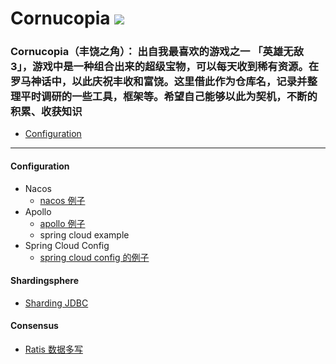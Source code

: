 Cornucopia ![](https://raw.githubusercontent.com/taojintianxia/cornucopia/master/doc/images/Cornucopia.jpg?token=AA7MDWGXK63HPBLH3AR5MBS5WJVOM) 
==========

### Cornucopia（丰饶之角）： 出自我最喜欢的游戏之一 「英雄无敌 3」，游戏中是一种组合出来的超级宝物，可以每天收到稀有资源。在罗马神话中，以此庆祝丰收和富饶。这里借此作为仓库名，记录并整理平时调研的一些工具，框架等。希望自己能够以此为契机，不断的积累、收获知识

- [Configuration](#Configuration)

- - -

#### Configuration
  - Nacos
    - [nacos 例子](https://github.com/taojintianxia/cornucopia/tree/master/configuration-example/nacos-example)
  - Apollo
    - [apollo 例子](https://github.com/taojintianxia/cornucopia/tree/master/configuration-example/apollo-example)
    - spring cloud example
  - Spring Cloud Config
    - [spring cloud config 的例子](https://github.com/taojintianxia/cornucopia/tree/master/configuration-example/spring-cloud-config-example)
    
#### Shardingsphere
  - [Sharding JDBC](https://github.com/taojintianxia/cornucopia/tree/master/shardingsphere/)

#### Consensus
  - [Ratis 数据多写](https://github.com/taojintianxia/cornucopia/tree/master/consensus/ratis/database-replicated)
